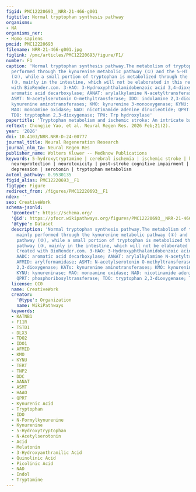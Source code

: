 ```yaml
---
figid: PMC12220693__NRR-21-466-g001
figtitle: Normal tryptophan synthesis pathway
organisms:
- NA
organisms_ner:
- Homo sapiens
pmcid: PMC12220693
filename: NRR-21-466-g001.jpg
figlink: /pmc/articles/PMC12220693/figure/F1/
number: F1
caption: 'Normal tryptophan synthesis pathway.The metabolism of tryptophan is mainly
  performed through the kynurenine metabolic pathway (①) and the 5-HT metabolic pathway
  (②), while a small portion of tryptophan is metabolized through the indole pathway
  (③, mainly in the intestine, which will not be elaborated in this review). Created
  with BioRender.com. 3-HAO: 3-Hydroxyphthalamidobenzoic acid 3,4-dioxygenase; AADC:
  aromatic acid decarboxylase; AANAT: arylalkylamine N-acetyltransferase; AFMID: arylformamidase;
  ASMT: N-acetylserotonin O-methyltransferase; IDO: indolamine 2,3-dioxygenase; KATs:
  kynurenine aminotransferases; KMO: kynurenine 3-monooxygenase; KYNU: kynureninase;
  MAO: monoamine oxidase; NAD: nicotinamide adenine dinucleotide; QPRT: phosphoribosyltransferase;
  TDO: tryptophan 2,3-dioxygenase; TPH: Trp hydroxylase'
papertitle: 'Tryptophan metabolism and ischemic stroke: An intricate balance'
reftext: Chongjie Yao, et al. Neural Regen Res. 2026 Feb;21(2).
year: '2026'
doi: 10.4103/NRR.NRR-D-24-00777
journal_title: Neural Regeneration Research
journal_nlm_ta: Neural Regen Res
publisher_name: Wolters Kluwer -- Medknow Publications
keywords: 5-hydroxytryptamine | cerebral ischemia | ischemic stroke | kynurenine |
  neuroprotection | neurotoxicity | post-stroke cognitive impairment | post-stroke
  depression | serotonin | tryptophan metabolism
automl_pathway: 0.9530135
figid_alias: PMC12220693__F1
figtype: Figure
redirect_from: /figures/PMC12220693__F1
ndex: ''
seo: CreativeWork
schema-jsonld:
  '@context': https://schema.org/
  '@id': https://pfocr.wikipathways.org/figures/PMC12220693__NRR-21-466-g001.html
  '@type': Dataset
  description: 'Normal tryptophan synthesis pathway.The metabolism of tryptophan is
    mainly performed through the kynurenine metabolic pathway (①) and the 5-HT metabolic
    pathway (②), while a small portion of tryptophan is metabolized through the indole
    pathway (③, mainly in the intestine, which will not be elaborated in this review).
    Created with BioRender.com. 3-HAO: 3-Hydroxyphthalamidobenzoic acid 3,4-dioxygenase;
    AADC: aromatic acid decarboxylase; AANAT: arylalkylamine N-acetyltransferase;
    AFMID: arylformamidase; ASMT: N-acetylserotonin O-methyltransferase; IDO: indolamine
    2,3-dioxygenase; KATs: kynurenine aminotransferases; KMO: kynurenine 3-monooxygenase;
    KYNU: kynureninase; MAO: monoamine oxidase; NAD: nicotinamide adenine dinucleotide;
    QPRT: phosphoribosyltransferase; TDO: tryptophan 2,3-dioxygenase; TPH: Trp hydroxylase'
  license: CC0
  name: CreativeWork
  creator:
    '@type': Organization
    name: WikiPathways
  keywords:
  - KATNB1
  - F11R
  - TSTD1
  - DLX3
  - TDO2
  - IDO1
  - AFMID
  - KMO
  - KYNU
  - TERT
  - TNP2
  - DDC
  - AANAT
  - ASMT
  - HAAO
  - QPRT
  - Kynurenic Acid
  - Tryptophan
  - IDO
  - N-Formylkynurenine
  - Kynurenine
  - 5-Hydroxytryptophan
  - N-Acetylserotonin
  - Acid
  - Melatonin
  - 3-Hydroxyanthranilic Acid
  - Quinolinic Acid
  - Picolinic Acid
  - NAD
  - Indol
  - Tryptamine
---
```

